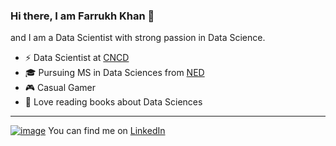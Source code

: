 ### Hi there, I am Farrukh Khan 👋

and I am a Data Scientist with strong passion in Data Science.

- ⚡️ Data Scientist  at [CNCD](https://www.cncdpk.com)
- 🎓 Pursuing MS in Data Sciences from [NED](https://www.neduet.edu.pk/)
- 🎮 Casual Gamer
- 📖 Love reading books about Data Sciences

---

[![image](https://user-images.githubusercontent.com/35742633/176886801-691734f1-26c1-426d-933f-85828115c7fb.png)](https://img.shields.io/badge/LinkedIn-0077B5?style=for-the-badge&logo=linkedin&logoColor=white) You can find me on [LinkedIn](https://www.linkedin.com/in/farrukh-bala/)
